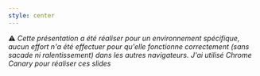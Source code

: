 ```yaml
---
style: center
---
```



⚠️ _Cette présentation a été réaliser pour un environnement spécifique, aucun effort n'a été effectuer pour qu'elle fonctionne correctement (sans sacade ni ralentissement) dans les autres navigateurs._
_J'ai utilisé Chrome Canary pour réaliser ces slides_